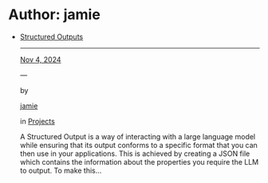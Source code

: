 Author: jamie
=============

*   [Structured Outputs](https://jmatthews.uk/blog/structured-outputs/)
    
    --------------------------------------------------------------------
    
    [Nov 4, 2024](https://jmatthews.uk/blog/structured-outputs/)
    
    —
    
    by
    
    [jamie](https://jmatthews.uk/blog/author/jamie/)
    
    in [Projects](https://jmatthews.uk/blog/category/projects/)
    
    A Structured Output is a way of interacting with a large language model while ensuring that its output conforms to a specific format that you can then use in your applications. This is achieved by creating a JSON file which contains the information about the properties you require the LLM to output. To make this…